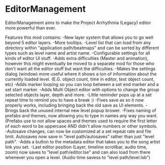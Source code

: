 # EditorManagement
EditorManagement aims to make the Project Arrhythmia (Legacy) editor more powerful than ever.

Features this mod contains:
-New layer system that allows you to go well beyond 5 editor layers.
-More tooltips.
-Level list that can load from any directory within "application path/beatmaps" and can be sorted by different types such as level name and artist name.
-Configurable settings for all kinds of editor UI stuff.
-Adds extra difficulties (Master and animation), however this might eventually be moved to a separate mod for those who don't want all the editor stuff but want the difficulties.
-Makes the settings dialog (window) more useful where it shows a ton of information about the currently loaded level. (E.G. object count, time in editor, text object count, etc)
-Adds marker looping so you can loop between a set end marker and a set start marker.
-Adds Multi Object editor with options to change the group selected objects layer, depth and more.
-Little reminder pops up at a set repeat time to remind you to have a break :)
-Fixes save as so it now properly works, including bringing back the old save as UI elements.
-Brings back the unused internal new level popup brower.
-Fixes naming of prefabs and themes, now allowing you to type in names any way you want. (Prefabs use to not allow spaces and themes used to require the first letter of each word to be uppercase AND didn't allow numbers or other symbols.
-Autosave changes, can now be customized at a set repeat rate and file limit. Autosaves now save in "level path/autosaves" rather than just "level path".
-Adds a button to the metadata editor that takes you to the song artist link you set.
-Last editor position (Layer, timeline scrollbar, audio time, zoom) now saves to "level path/editor.lse" and can also load from there whenever you open a level. (Audio time savess to "level path/level.lsb")
